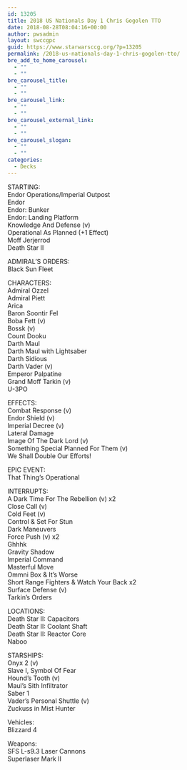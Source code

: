 ```yaml
---
id: 13205
title: 2018 US Nationals Day 1 Chris Gogolen TTO
date: 2018-08-28T08:04:16+00:00
author: pwsadmin
layout: swccgpc
guid: https://www.starwarsccg.org/?p=13205
permalink: /2018-us-nationals-day-1-chris-gogolen-tto/
bre_add_to_home_carousel:
  - ""
  - ""
bre_carousel_title:
  - ""
  - ""
bre_carousel_link:
  - ""
  - ""
bre_carousel_external_link:
  - ""
  - ""
bre_carousel_slogan:
  - ""
  - ""
categories:
  - Decks
---
```

STARTING:  
Endor Operations/Imperial Outpost  
Endor  
Endor: Bunker  
Endor: Landing Platform  
Knowledge And Defense (v)  
Operational As Planned (+1 Effect)  
Moff Jerjerrod  
Death Star II

ADMIRAL&#8217;S ORDERS:  
Black Sun Fleet

CHARACTERS:  
Admiral Ozzel  
Admiral Piett  
Arica  
Baron Soontir Fel  
Boba Fett (v)  
Bossk (v)  
Count Dooku  
Darth Maul  
Darth Maul with Lightsaber  
Darth Sidious  
Darth Vader (v)  
Emperor Palpatine  
Grand Moff Tarkin (v)  
U-3PO

EFFECTS:  
Combat Response (v)  
Endor Shield (v)  
Imperial Decree (v)  
Lateral Damage  
Image Of The Dark Lord (v)  
Something Special Planned For Them (v)  
We Shall Double Our Efforts!

EPIC EVENT:  
That Thing&#8217;s Operational

INTERRUPTS:  
A Dark Time For The Rebellion (v) x2  
Close Call (v)  
Cold Feet (v)  
Control & Set For Stun  
Dark Maneuvers  
Force Push (v) x2  
Ghhhk  
Gravity Shadow  
Imperial Command  
Masterful Move  
Ommni Box & It’s Worse  
Short Range Fighters & Watch Your Back x2  
Surface Defense (v)  
Tarkin&#8217;s Orders

LOCATIONS:  
Death Star II: Capacitors  
Death Star II: Coolant Shaft  
Death Star II: Reactor Core  
Naboo

STARSHIPS:  
Onyx 2 (v)  
Slave I, Symbol Of Fear  
Hound&#8217;s Tooth (v)  
Maul&#8217;s Sith Infiltrator  
Saber 1  
Vader&#8217;s Personal Shuttle (v)  
Zuckuss in Mist Hunter

Vehicles:  
Blizzard 4

Weapons:  
SFS L-s9.3 Laser Cannons  
Superlaser Mark II
